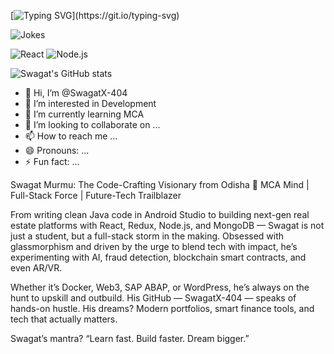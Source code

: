 [![Typing SVG](https://readme-typing-svg.herokuapp.com?font=Fira+Code&size=22&pause=1000&color=F76C6C&width=450&lines=Hey+there!+I'm+Swagat;Full-Stack+Developer;Loves+Glassmorphism+🔥;Always+learning+new+things!)](https://git.io/typing-svg)

![Jokes](https://readme-jokes.vercel.app/api)

![React](https://img.shields.io/badge/-React-61DAFB?logo=react&logoColor=white&style=for-the-badge)
![Node.js](https://img.shields.io/badge/-Node.js-339933?logo=node.js&logoColor=white&style=for-the-badge)

![Swagat's GitHub stats](https://github-readme-stats.vercel.app/api?username=SwagatX-404&show_icons=true&theme=radical)
- 👋 Hi, I’m @SwagatX-404
- 👀 I’m interested in Development
- 🌱 I’m currently learning MCA
- 💞️ I’m looking to collaborate on ...
- 📫 How to reach me ...
- 😄 Pronouns: ...
- ⚡ Fun fact: ...

<!---
SwagatX-404/SwagatX-404 is a ✨ special ✨ repository because its `README.md` (this file) appears on your GitHub profile.
You can click the Preview link to take a look at your changes.
--->

Swagat Murmu: The Code-Crafting Visionary from Odisha
🚀 MCA Mind | Full-Stack Force | Future-Tech Trailblazer

From writing clean Java code in Android Studio to building next-gen real estate platforms with React, Redux, Node.js, and MongoDB — Swagat is not just a student, but a full-stack storm in the making. Obsessed with glassmorphism and driven by the urge to blend tech with impact, he’s experimenting with AI, fraud detection, blockchain smart contracts, and even AR/VR.

Whether it’s Docker, Web3, SAP ABAP, or WordPress, he’s always on the hunt to upskill and outbuild. His GitHub — SwagatX-404 — speaks of hands-on hustle. His dreams? Modern portfolios, smart finance tools, and tech that actually matters.

Swagat’s mantra?
“Learn fast. Build faster. Dream bigger.”
